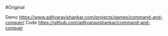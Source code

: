 #Original

Demo https://www.adityaravishankar.com/projects/games/command-and-conquer/
Code https://github.com/adityaravishankar/command-and-conquer